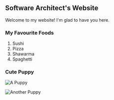 ## Software Architect's Website

Welcome to my website! I'm glad to have you here.

### My Favourite Foods

1. Sushi
2. Pizza
3. Shawarma
4. Spaghetti

### Cute Puppy

![A Puppy](https://publicdomainpictures.net/pictures/30000/velka/yorkie-puppy.jpg)

![Another Puppy](https://c1.peakpx.com/wallpaper/1019/843/819/dog-puppy-golden-retriever-wallpaper.jpg)

